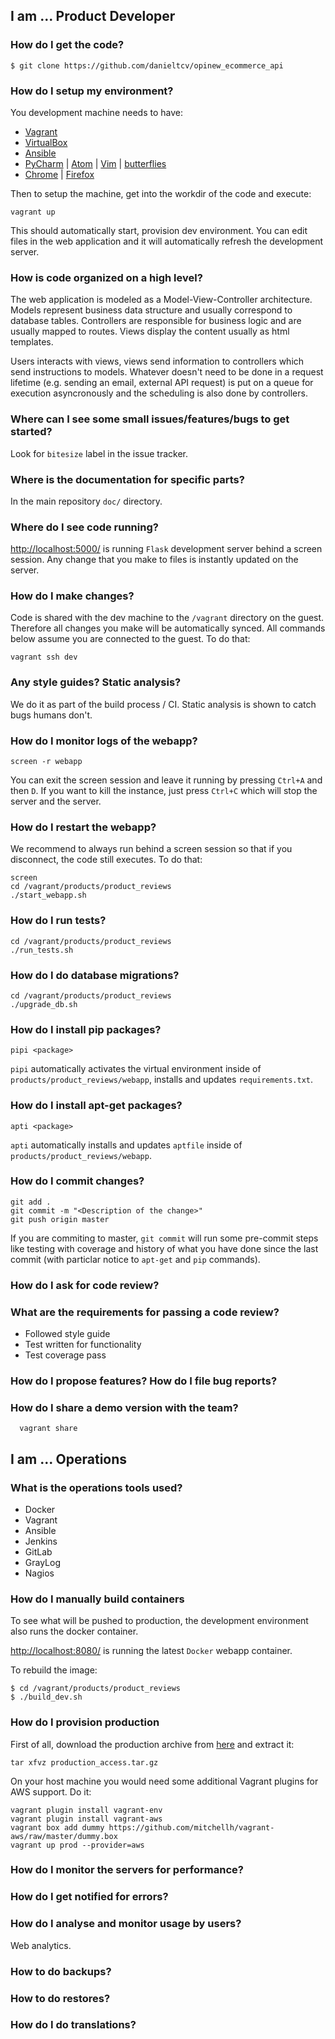 ## I am ... Product Developer

### How do I get the code?

    $ git clone https://github.com/danieltcv/opinew_ecommerce_api

### How do I setup my environment?
You development machine needs to have:
* [Vagrant](https://www.vagrantup.com/downloads.html)
* [VirtualBox](https://www.virtualbox.org/wiki/Downloads)
* [Ansible](https://www.ansible.com/)
* [PyCharm](https://www.jetbrains.com/pycharm/) |
[Atom](https://atom.io/) | [Vim](http://www.vim.org/) | [butterflies](https://xkcd.com/378/)
* [Chrome](https://www.google.com/chrome/) | [Firefox](https://www.mozilla.org/en-GB/firefox/new/)

Then to setup the machine, get into the workdir of the code and execute:

    vagrant up

This should automatically start, provision dev environment. You can edit files
in the web application and it will automatically refresh the development server.

### How is code organized on a high level?
The web application is modeled as a Model-View-Controller architecture. Models represent business data structure and usually correspond to database tables. Controllers are responsible for business logic and are usually mapped to routes. Views display the content usually as html templates.

Users interacts with views, views send information to controllers which send instructions to models. Whatever doesn't need to be done in a request lifetime (e.g. sending an email, external API request) is put on a queue for execution asyncronously and the scheduling is also done by controllers.

### Where can I see some small issues/features/bugs to get started?
Look for `bitesize` label in the issue tracker.

### Where is the documentation for specific parts?
In the main repository `doc/` directory.

### Where do I see code running?
[http://localhost:5000/](http://localhost:5000/) is running `Flask` development server behind a screen session. Any change that you make to files is instantly updated on the server.

### How do I make changes?
Code is shared with the dev machine to the `/vagrant` directory on the guest. Therefore all changes you make will be automatically synced. All commands below assume you are connected to the guest. To do that:

    vagrant ssh dev

### Any style guides? Static analysis?
We do it as part of the build process / CI. Static analysis is shown to catch bugs humans don't.

### How do I monitor logs of the webapp?

    screen -r webapp

You can exit the screen session and leave it running by pressing `Ctrl+A` and then `D`. If you want to kill the instance, just press `Ctrl+C` which will stop the server and the server.

### How do I restart the webapp?
We recommend to always run behind a screen session so that if you disconnect, the code still executes. To do that:

    screen
    cd /vagrant/products/product_reviews
    ./start_webapp.sh

### How do I run tests?

    cd /vagrant/products/product_reviews
    ./run_tests.sh

### How do I do database migrations?

    cd /vagrant/products/product_reviews
    ./upgrade_db.sh

### How do I install pip packages?

    pipi <package>

`pipi` automatically activates the virtual environment inside of `products/product_reviews/webapp`, installs and updates `requirements.txt`.

### How do I install apt-get packages?

    apti <package>

`apti` automatically installs and updates `aptfile` inside of `products/product_reviews/webapp`.

### How do I commit changes?

    git add .
    git commit -m "<Description of the change>"
    git push origin master

If you are commiting to master, `git commit` will run some pre-commit steps like testing with coverage and history of what you have done since the last commit (with particlar notice to `apt-get` and `pip` commands).

### How do I ask for code review?

### What are the requirements for passing a code review?
* Followed style guide
* Test written for functionality
* Test coverage pass

### How do I propose features? How do I file bug reports?

### How do I share a demo version with the team?

      vagrant share

## I am ... Operations

### What is the operations tools used?
* Docker
* Vagrant
* Ansible
* Jenkins
* GitLab
* GrayLog
* Nagios

### How do I manually build containers
To see what will be pushed to production, the development environment also runs the docker container.

[http://localhost:8080/](http://localhost:8080/) is running the latest `Docker` webapp container.

To rebuild the image:

    $ cd /vagrant/products/product_reviews
    $ ./build_dev.sh

### How do I provision production
First of all, download the production archive from [here](https://goo.gl/LYeXmE) and extract it:

    tar xfvz production_access.tar.gz

On your host machine you would need some additional Vagrant plugins for AWS support. Do it:

    vagrant plugin install vagrant-env
    vagrant plugin install vagrant-aws
    vagrant box add dummy https://github.com/mitchellh/vagrant-aws/raw/master/dummy.box
    vagrant up prod --provider=aws


### How do I monitor the servers for performance?

### How do I get notified for errors?

### How do I analyse and monitor usage by users?
Web analytics.

### How to do backups?

### How to do restores?

### How do I do translations?
